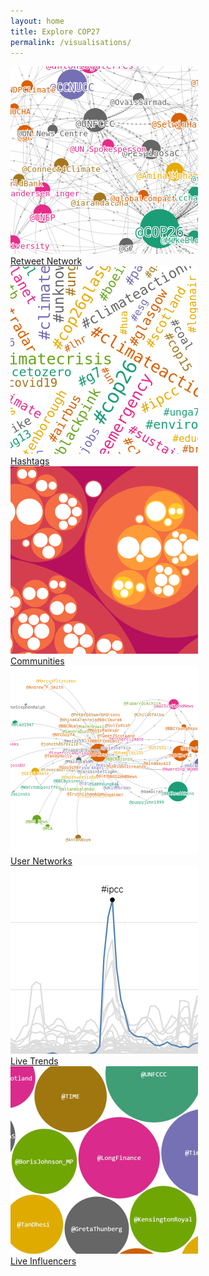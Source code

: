 ```yaml
---
layout: home
title: Explore COP27
permalink: /visualisations/
---
```


<div class="flexi flexi-7">
<div class="center"><a href="/visualisation/retweet_net"       ><img src="/assets/img/network_viz.png">  <br/>Retweet Network</a></div>
<div class="center"><a href="/visualisation/hashtags"          ><img src="/assets/img/hashtag_viz.png">  <br/>Hashtags</a></div>
<div class="center"><a href="/visualisation/communities"       ><img src="/assets/img/community_viz.png"><br/>Communities</a></div>
<div class="center"><a href="/visualisation/communities_search"><img src="/assets/img/ego_viz.png">      <br/>User Networks</a></div>
<div class="center"><a href="/visualisation/trends"            ><img src="/assets/img/trends_viz.png">   <br/>Live Trends</a></div>
<div class="center"><a href="/visualisation/influencers"       ><img src="/assets/img/influencer_fig_cropped.png">   <br/>Live Influencers</a></div>
</div>
